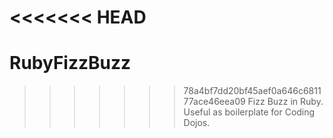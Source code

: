 <<<<<<< HEAD
=======
RubyFizzBuzz
============

>>>>>>> 78a4bf7dd20bf45aef0a646c681177ace46eea09
Fizz Buzz in Ruby. Useful as boilerplate for Coding Dojos.
